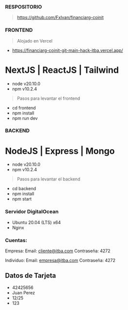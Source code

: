 ### RESPOSITORIO

> https://github.com/FxIvan/financiarg-coinit

### FRONTEND

> Alojado en Vercel

- https://financiarg-coinit-git-main-hack-itba.vercel.app/

# NextJS | ReactJS | Tailwind

- node v20.10.0
- npm v10.2.4

> Pasos para levantar el frontend

- cd frontend
- npm install
- npm run dev

### BACKEND

# NodeJS | Express | Mongo

- node v20.10.0
- npm v10.2.4

> Pasos para levantar el backend

- cd backend
- npm install
- npm start

### Servidor DigitalOcean

- Ubuntu 20.04 (LTS) x64
- Nginx

### Cuentas:

Empresa:
Email: cliente@itba.com
Contraseña: 4272

Individuo:
Email: empresa@itba.com
Contraseña: 4272


## Datos de Tarjeta
- 42425656
- Juan Perez
- 12/25
- 123
